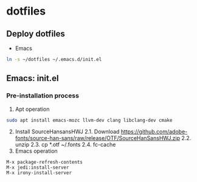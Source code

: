 # dotfiles
## Deploy dotfiles

* Emacs
``` bash
ln -s ~/dotfiles ~/.emacs.d/init.el
```

## Emacs: init.el
### Pre-installation process
1. Apt operation
``` bash
sudo apt install emacs-mozc llvm-dev clang libclang-dev cmake
```
2. Install SourceHansansHWJ
   2.1. Download https://github.com/adobe-fonts/source-han-sans/raw/release/OTF/SourceHanSansHWJ.zip
   2.2. unzip
   2.3. cp *.otf ~/.fonts
   2.4. fc-cache
3. Emacs operation
``` emacs-lisp
M-x package-refresh-contents
M-x jedi:install-server
M-x irony-install-server
```










